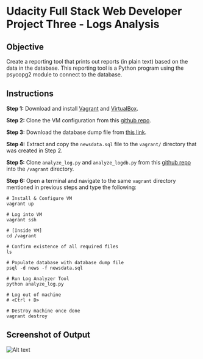 # Udacity Full Stack Web Developer Project Three - Logs Analysis

## Objective
Create a reporting tool that prints out reports (in plain text) based on the data in the database. This reporting tool is a Python program using the psycopg2 module to connect to the database.

## Instructions

**Step 1:** Download and install [Vagrant](https://www.vagrantup.com/) and [VirtualBox](https://www.virtualbox.org).

**Step 2:** Clone the VM configuration from this [github repo](https://github.com/udacity/fullstack-nanodegree-vm).

**Step 3:** Download the database dump file from [this link](https://d17h27t6h515a5.cloudfront.net/topher/2016/August/57b5f748_newsdata/newsdata.zip).

**Step 4:** Extract and copy the `newsdata.sql` file to the `vagrant/` directory that was created in Step 2.

**Step 5:** Clone `analyze_log.py` and `analyze_logdb.py` from this [github repo](https://github.com/tcu93/FSWD3) into the `/vagrant` directory.

**Step 6:** Open a terminal and navigate to the same `vagrant` directory mentioned in previous steps and type the following:

```
# Install & Configure VM
vagrant up

# Log into VM
vagrant ssh

# [Inside VM]
cd /vagrant

# Confirm existence of all required files
ls

# Populate database with database dump file
psql -d news -f newsdata.sql

# Run Log Analyzer Tool
python analyze_log.py

# Log out of machine
# <Ctrl + D>

# Destroy machine once done
vagrant destroy

```
## Screenshot of Output
![Alt text](https://github.com/tcu93/FSWD3/Capture.png "Screenshot Sample")

